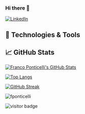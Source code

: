 ### Hi there 👋

[![LinkedIn](https://img.shields.io/badge/LinkedIn-Franco%20Ponticelli-informational?style=flat-square&logo=linkedin&logoColor=white)](https://www.linkedin.com/in/francoponticelli/)

## 🔧 Technologies & Tools

## &#x1f4c8; GitHub Stats 

<!-- GitHub Stats -->
<a href="https://github.com/fponticelli">
  <img align="center" src="https://github-readme-stats.vercel.app/api?username=fponticelli&theme=calm&show_icons=true" alt="Franco Ponticelli's GitHub Stats" />
</a>

<!-- Most used languages -->

[![Top Langs](https://github-readme-stats.vercel.app/api/top-langs/?username=fponticelli&theme=calm)](https://github.com/fponticelli/github-readme-stats)

<!-- Streak -->
[![GitHub Streak](https://github-readme-streak-stats.herokuapp.com/?user=fponticelli&theme=calm)](https://git.io/streak-stats)

<!-- Trophies -->
<img src="https://github-profile-trophy.vercel.app/?username=fponticelli&theme=nord" alt="fponticelli" />


![visitor badge](https://visitor-badge.glitch.me/badge?page_id=fponticelli.visitor-badge)
